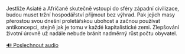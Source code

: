 
Jestliže Asiaté a Afričané skutečně vstoupí do sféry západní civilizace, budou muset tržní hospodářství přijmout bez výhrad. Pak jejich masy přerostou svou dnešní proletářskou ubohost a začnou používat antikoncepci, stejně jak je tomu v každé kapitalistické zemi. Zlepšování životní úrovně už nadále nebude bránit nadměrný růst počtu obyvatel.

[🔊 Poslechnout audio](/data/7-paragraphs/audio/chapter_133/para_005-Jestlie-Asiat-a-Afrian-skuten-vstoup-do-sf.mp3)
